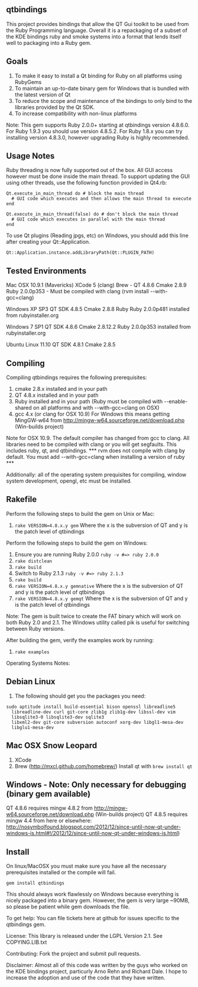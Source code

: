 qtbindings
----------
This project provides bindings that allow the QT Gui toolkit to be used from the
Ruby Programming language. Overall it is a repackaging of a subset of the KDE
bindings ruby and smoke systems into a format that lends itself well to
packaging into a Ruby gem.

Goals
-----

1. To make it easy to install a Qt binding for Ruby on all platforms using
   RubyGems
2. To maintain an up-to-date binary gem for Windows that is bundled with
   the latest version of Qt
3. To reduce the scope and maintenance of the bindings to only bind to the
   libraries provided by the Qt SDK.
4. To increase compatibility with non-linux platforms

Note: This gem supports Ruby 2.0.0+ starting at qtbindings version 4.8.6.0.
For Ruby 1.9.3 you should use version 4.8.5.2.
For Ruby 1.8.x you can try installing version 4.8.3.0, however upgrading Ruby is
highly recommended.

Usage Notes
------------
Ruby threading is now fully supported out of the box. All GUI access however must be done
inside the main thread. To support updating the GUI using other threads, use the following function
provided in Qt4.rb:

    Qt.execute_in_main_thread do # block the main thread
      # GUI code which executes and then allows the main thread to execute
    end

    Qt.execute_in_main_thread(false) do # don't block the main thread
      # GUI code which executes in parallel with the main thread
    end

To use Qt plugins (Reading jpgs, etc) on Windows, you should add this line after creating your Qt::Application.

    Qt::Application.instance.addLibraryPath(Qt::PLUGIN_PATH)

Tested Environments
--------------------
Mac OSX 10.9.1 (Mavericks)
XCode 5 (clang)
Brew - QT 4.8.6
Cmake 2.8.9
Ruby 2.0.0p353 - Must be compiled with clang (rvm install <version> --with-gcc=clang)

Windows XP SP3
QT SDK 4.8.5
Cmake 2.8.8
Ruby Ruby 2.0.0p481 installed from rubyinstaller.org

Windows 7 SP1
QT SDK 4.8.6
Cmake 2.8.12.2
Ruby 2.0.0p353 installed from rubyinstaller.org

Ubuntu Linux 11.10
QT SDK 4.8.1
Cmake 2.8.5

Compiling
---------
Compiling qtbindings requires the following prerequisites:

1. cmake 2.8.x installed and in your path
2. QT 4.8.x installed and in your path
3. Ruby installed and in your path (Ruby must be compiled with --enable-shared on all platforms and with --with-gcc=clang on OSX)
4. gcc 4.x (or clang for OSX 10.9)
   For Windows this means getting MingGW-w64 from http://mingw-w64.sourceforge.net/download.php (Win-builds project)

Note for OSX 10.9.  The default compiler has changed from gcc to clang.   All libraries 
need to be compiled with clang or you will get segfaults.  This includes ruby, qt, and qtbindings.
*** rvm does not compile with clang by default.  You must add --with-gcc=clang when installing a version of ruby *** 

Additionally: all of the operating system prequisites for compiling,
window system development, opengl, etc must be installed.

Rakefile
--------
Perform the following steps to build the gem on Unix or Mac:

1. `rake VERSION=4.8.x.y gem`
     Where the x is the subversion of QT and y is the patch level of qtbindings

Perform the following steps to build the gem on Windows:

1. Ensure you are running Ruby 2.0.0
     `ruby -v #=> ruby 2.0.0`
2. `rake distclean`
3. `rake build`
4. Switch to Ruby 2.1.3
     `ruby -v #=> ruby 2.1.3`
5. `rake build`
6. `rake VERSION=4.8.x.y gemnative`
     Where the x is the subversion of QT and y is the patch level of qtbindings
7. `rake VERSION=4.8.x.y gemqt`
     Where the x is the subversion of QT and y is the patch level of qtbindings

Note: The gem is built twice to create the FAT binary which will work
on both Ruby 2.0 and 2.1. The Windows utility called pik is useful for
switching between Ruby versions.

After building the gem, verify the examples work by running:

1. `rake examples`

Operating Systems Notes:

Debian Linux
------------

1. The following should get you the packages you need:

```
sudo aptitude install build-essential bison openssl libreadline5
  libreadline-dev curl git-core zlib1g zlib1g-dev libssl-dev vim
  libsqlite3-0 libsqlite3-dev sqlite3
  libxml2-dev git-core subversion autoconf xorg-dev libgl1-mesa-dev
  libglu1-mesa-dev
```

Mac OSX Snow Leopard
-----------------------

1. XCode
2. Brew (http://mxcl.github.com/homebrew/)
   Install qt with `brew install qt`

Windows - Note: Only necessary for debugging (binary gem available)
--------
QT 4.8.6 requires mingw 4.8.2 from http://mingw-w64.sourceforge.net/download.php (Win-builds project)
QT 4.8.5 requires mingw 4.4 from here or elsewhere: http://nosymbolfound.blogspot.com/2012/12/since-until-now-qt-under-windows-is.html#!/2012/12/since-until-now-qt-under-windows-is.html)

Install
------
On linux/MacOSX you must make sure you have all the necessary prerequisites
installed or the compile will fail.

    gem install qtbindings

This should always work flawlessly on Windows because everything is nicely
packaged into a binary gem. However, the gem is very large ~90MB, so please
be patient while gem downloads the file.

To get help:
You can file tickets here at github for issues specific to the
qtbindings gem.

License:
This library is released under the LGPL Version 2.1.
See COPYING.LIB.txt

Contributing:
Fork the project and submit pull requests.

Disclaimer:
Almost all of this code was written by the guys who worked on the KDE
bindings project, particurly Arno Rehn and Richard Dale. I hope to increase
the adoption and use of the code that they have written.
